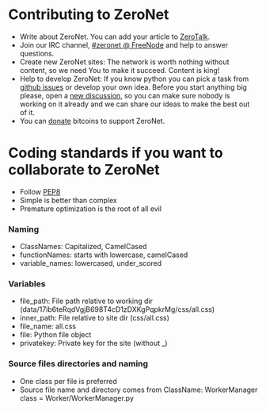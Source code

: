 # Contributing to ZeroNet

 - Write about ZeroNet. You can add your article to [ZeroTalk](http://127.0.0.1:43110/1TaLk3zM7ZRskJvrh3ZNCDVGXvkJusPKQ/?Topics:8@2/Articles+about+ZeroNet).
 - Join our IRC channel, [#zeronet @ FreeNode](https://kiwiirc.com/client/irc.freenode.net/zeronet) and help to answer questions.
 - Create new ZeroNet sites: The network is worth nothing without content, so we need You to make it succeed. Content is king!
 - Help to develop ZeroNet: If you know python you can pick a task from
   [github issues](https://github.com/HelloZeroNet/ZeroNet/issues) or develop your own idea.
   Before you start anything big please, open a [new discussion](https://github.com/HelloZeroNet/ZeroNet/issues/new),
   so you can make sure nobody is working on it already and we can share our ideas to make the best out of it.
 - You can [donate](donate) bitcoins to support ZeroNet.

# Coding standards if you want to collaborate to ZeroNet
 - Follow [PEP8](https://www.python.org/dev/peps/pep-0008/)
 - Simple is better than complex
 - Premature optimization is the root of all evil

### Naming
 - ClassNames: Capitalized, CamelCased
 - functionNames: starts with lowercase, camelCased
 - variable_names: lowercased, under_scored

### Variables
 - file_path: File path relative to working dir (data/17ib6teRqdVgjB698T4cD1zDXKgPqpkrMg/css/all.css)
 - inner_path: File relative to site dir (css/all.css)
 - file_name: all.css
 - file: Python file object
 - privatekey: Private key for the site (without _)

### Source files directories and naming
 - One class per file is preferred
 - Source file name and directory comes from ClassName: WorkerManager class = Worker/WorkerManager.py
